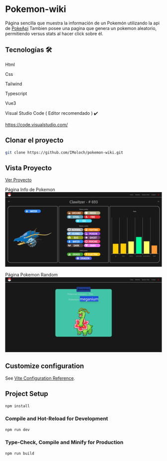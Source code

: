 # Pokemon-wiki

Página sencilla que muestra la información de un Pokemón utilizando la api de [PokeApi](https://pokeapi.co/)
Tambien posee una pagina que genera un pokemon aleatorio, permitiendo versus stats al hacer click sobre él.

## Tecnologías​ 🛠️

Html

Css

Tailwind

Typescript

Vue3

Visual Studio Code ( Editor recomendado ) ✔️

https://code.visualstudio.com/

## Clonar el proyecto

```sh
git clone https://github.com/IMoloch/pokemon-wiki.git
```

## Vista Proyecto

[Ver Proyecto](https://pokemonwiki-moloch.netlify.app)

Página Info de Pokemon
![alt text](./readme_assets/pokeInfo.png)

Página Pokemon Random
![alt text](./readme_assets/randomPoke.png)

## Customize configuration

See [Vite Configuration Reference](https://vitejs.dev/config/).

## Project Setup

```sh
npm install
```

### Compile and Hot-Reload for Development

```sh
npm run dev
```

### Type-Check, Compile and Minify for Production

```sh
npm run build
```